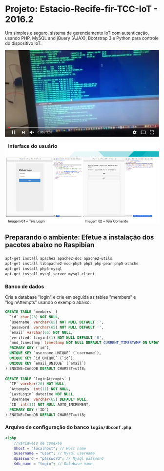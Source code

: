 Projeto: Estacio-Recife-fir-TCC-IoT - 2016.2
=========

Um simples e seguro, sistema de gerenciamento IoT com autenticação, usando PHP, MySQL and jQuery (AJAX), Bootstrap 3 e Python para controle do dispositivo IoT.

[![Projeto TCC - Estácio FIR 2016.2 - RaspberryPI IoT](https://raw.githubusercontent.com/richardsonlima/estacio-recife-fir-tcc-IoT/master/screenshotsimages/youtube-front.png)](https://youtu.be/UDgw3BvqZEw "Projeto TCC - Estácio FIR 2016.2 - RaspberryPI IoT Aluno: Richardson Lima")

<img src="https://raw.githubusercontent.com/richardsonlima/estacio-recife-fir-tcc-IoT/master/screenshotsimages/interface-mobile.png" alt="Login Page Screenshot" />


## Preparando o ambiente: Efetue a instalação dos pacotes abaixo no Raspibian
### 

```bash
apt-get install apache2 apache2-doc apache2-utils
apt-get install libapache2-mod-php5 php5 php-pear php5-xcache
apt-get install php5-mysql
apt-get install mysql-server mysql-client
```

### Banco de dados

Cria a database "login" e crie em seguida as tables "members" e "loginAttempts" usando o exemplo abaixo:

```sql
CREATE TABLE `members` (
  `id` char(23) NOT NULL,
  `username` varchar(65) NOT NULL DEFAULT '',
  `password` varchar(65) NOT NULL DEFAULT '',
  `email` varchar(65) NOT NULL,
  `verified` tinyint(1) NOT NULL DEFAULT '0',
  `mod_timestamp` timestamp NOT NULL DEFAULT CURRENT_TIMESTAMP ON UPDATE CURRENT_TIMESTAMP,
  PRIMARY KEY (`id`),
  UNIQUE KEY `username_UNIQUE` (`username`),
  UNIQUE KEY `id_UNIQUE` (`id`),
  UNIQUE KEY `email_UNIQUE` (`email`)
) ENGINE=InnoDB DEFAULT CHARSET=utf8;

CREATE TABLE `loginAttempts` (
  `IP` varchar(20) NOT NULL,
  `Attempts` int(11) NOT NULL,
  `LastLogin` datetime NOT NULL,
  `Username` varchar(65) DEFAULT NULL,
  `ID` int(11) NOT NULL AUTO_INCREMENT,
  PRIMARY KEY (`ID`)
) ENGINE=InnoDB DEFAULT CHARSET=utf8;
```


### Arquivo de configuração do banco `login/dbconf.php`  

```php
<?php
    //Variaveis de conexao
    $host = "localhost"; // Host name
    $username = "user"; // Mysql username
    $password = "password"; // Mysql password
    $db_name = "login"; // Database name

```

